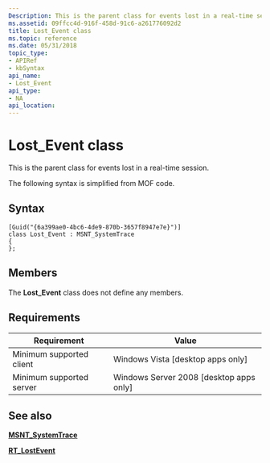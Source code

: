 ```yaml
---
Description: This is the parent class for events lost in a real-time session. The following syntax is simplified from MOF code.
ms.assetid: 09ffcc4d-916f-458d-91c6-a261776092d2
title: Lost_Event class
ms.topic: reference
ms.date: 05/31/2018
topic_type: 
- APIRef
- kbSyntax
api_name: 
- Lost_Event
api_type: 
- NA
api_location: 
---
```


# Lost\_Event class

This is the parent class for events lost in a real-time session.

The following syntax is simplified from MOF code.

## Syntax

``` syntax
[Guid("{6a399ae0-4bc6-4de9-870b-3657f8947e7e}")]
class Lost_Event : MSNT_SystemTrace
{
};
```

## Members

The **Lost\_Event** class does not define any members.

## Requirements



| Requirement | Value |
|-------------------------------------|------------------------------------------------------|
| Minimum supported client<br/> | Windows Vista \[desktop apps only\]<br/>       |
| Minimum supported server<br/> | Windows Server 2008 \[desktop apps only\]<br/> |



## See also

<dl> <dt>

[**MSNT\_SystemTrace**](msnt-systemtrace.md)
</dt> <dt>

[**RT\_LostEvent**](rt-lostevent.md)
</dt> </dl>

 

 




